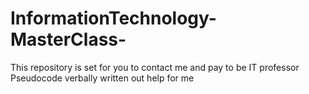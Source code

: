 # InformationTechnology-MasterClass-
This repository is set for you to contact me and pay to be IT professor Pseudocode verbally written out help for me 
